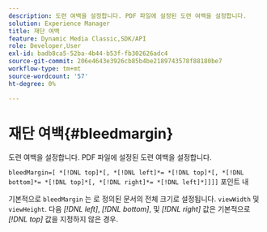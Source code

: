 ```yaml
---
description: 도련 여백을 설정합니다. PDF 파일에 설정된 도련 여백을 설정합니다.
solution: Experience Manager
title: 재단 여백
feature: Dynamic Media Classic,SDK/API
role: Developer,User
exl-id: badb8ca5-52ba-4b44-b53f-fb302626adc4
source-git-commit: 206e4643e3926cb85b4be2189743578f88180be7
workflow-type: tm+mt
source-wordcount: '57'
ht-degree: 0%

---
```


# 재단 여백{#bleedmargin}

도련 여백을 설정합니다. PDF 파일에 설정된 도련 여백을 설정합니다.

`bleedMargin=[ *[!DNL top]*[, *[!DNL left]*= *[!DNL top]*[, *[!DNL bottom]*= *[!DNL top]*[, *[!DNL right]*= *[!DNL left]*]]]]` 포인트 내

기본적으로 `bleedMargin` 는 로 정의된 문서의 전체 크기로 설정됩니다. `viewWidth` 및 `viewHeight`. 다음 *[!DNL left]*, *[!DNL bottom]*, 및 *[!DNL right]* 값은 기본적으로 *[!DNL top]* 값을 지정하지 않은 경우.
